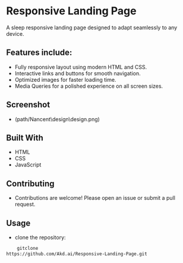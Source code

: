 # Responsive Landing Page
 A sleep responsive landing page designed to adapt seamlessly to any device. 
 

 ## Features include:

- Fully responsive layout using modern HTML and CSS.
- Interactive links and buttons for smooth navigation.
- Optimized images for faster loading time.
- Media Queries for a polished experience on all screen sizes.


## Screenshot

- (path/Nancent\design\design.png)


## Built With

- HTML
- CSS
- JavaScript

## Contributing

- Contributions are welcome! Please open an issue or submit a pull request.


## Usage
- clone the repository:
```bash 
    gitclone
https://github.com/Akd.ai/Responsive-Landing-Page.git